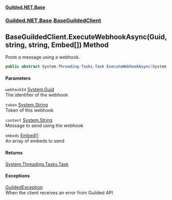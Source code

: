 #### [Guilded.NET.Base](Guilded_NET_Base.md 'Guilded.NET.Base')
### [Guilded.NET.Base](Guilded_NET_Base.md#Guilded_NET_Base 'Guilded.NET.Base').[BaseGuildedClient](BaseGuildedClient.md 'Guilded.NET.Base.BaseGuildedClient')
## BaseGuildedClient.ExecuteWebhookAsync(Guid, string, string, Embed[]) Method
Posts a message using a webhook.  
```csharp
public abstract System.Threading.Tasks.Task ExecuteWebhookAsync(System.Guid webhookId, string token, string content=null, params Guilded.NET.Base.Embeds.Embed[] embeds);
```
#### Parameters
<a name='Guilded_NET_Base_BaseGuildedClient_ExecuteWebhookAsync(System_Guid_string_string_Guilded_NET_Base_Embeds_Embed__)_webhookId'></a>
`webhookId` [System.Guid](https://docs.microsoft.com/en-us/dotnet/api/System.Guid 'System.Guid')  
The identifier of the webhook
  
<a name='Guilded_NET_Base_BaseGuildedClient_ExecuteWebhookAsync(System_Guid_string_string_Guilded_NET_Base_Embeds_Embed__)_token'></a>
`token` [System.String](https://docs.microsoft.com/en-us/dotnet/api/System.String 'System.String')  
Token of this webhook
  
<a name='Guilded_NET_Base_BaseGuildedClient_ExecuteWebhookAsync(System_Guid_string_string_Guilded_NET_Base_Embeds_Embed__)_content'></a>
`content` [System.String](https://docs.microsoft.com/en-us/dotnet/api/System.String 'System.String')  
Message to send using the webhook
  
<a name='Guilded_NET_Base_BaseGuildedClient_ExecuteWebhookAsync(System_Guid_string_string_Guilded_NET_Base_Embeds_Embed__)_embeds'></a>
`embeds` [Embed](Embed.md 'Guilded.NET.Base.Embeds.Embed')[[]](https://docs.microsoft.com/en-us/dotnet/api/System.Array 'System.Array')  
An array of embeds to send
  
#### Returns
[System.Threading.Tasks.Task](https://docs.microsoft.com/en-us/dotnet/api/System.Threading.Tasks.Task 'System.Threading.Tasks.Task')  
#### Exceptions
[GuildedException](GuildedException.md 'Guilded.NET.Base.GuildedException')  
When the client receives an error from Guilded API
